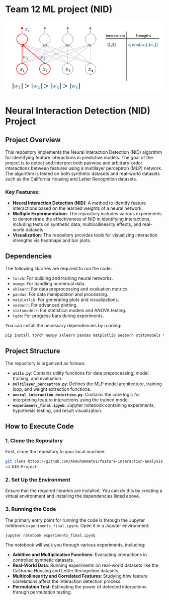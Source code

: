 # Team 12 ML project (NID)


![Algorithm](algorithm.gif)


# Neural Interaction Detection (NID) Project

## Project Overview

This repository implements the Neural Interaction Detection (NID) algorithm for identifying feature interactions in predictive models. The goal of the project is to detect and interpret both pairwise and arbitrary-order interactions between features using a multilayer perceptron (MLP) network. The algorithm is tested on both synthetic datasets and real-world datasets such as the California Housing and Letter Recognition datasets.

### Key Features:
- **Neural Interaction Detection (NID)**: A method to identify feature interactions based on the learned weights of a neural network.
- **Multiple Experimentation**: The repository includes various experiments to demonstrate the effectiveness of NID in identifying interactions, including tests on synthetic data, multicollinearity effects, and real-world datasets.
- **Visualization**: The repository provides tools for visualizing interaction strengths via heatmaps and bar plots.

## Dependencies

The following libraries are required to run the code:

- `torch`: For building and training neural networks.
- `numpy`: For handling numerical data.
- `sklearn`: For data preprocessing and evaluation metrics.
- `pandas`: For data manipulation and processing.
- `matplotlib`: For generating plots and visualizations.
- `seaborn`: For advanced plotting.
- `statsmodels`: For statistical models and ANOVA testing.
- `tqdm`: For progress bars during experiments.

You can install the necessary dependencies by running:

```bash
pip install torch numpy sklearn pandas matplotlib seaborn statsmodels tqdm
```

## Project Structure

The repository is organized as follows:

- **`utils.py`**: Contains utility functions for data preprocessing, model training, and evaluation.
- **`multilayer_perceptron.py`**: Defines the MLP model architecture, training loop, and weight extraction functions.
- **`neural_interaction_detection.py`**: Contains the core logic for interpreting feature interactions using the trained model.
- **`experiments_final.ipynb`**: Jupyter notebook containing experiments, hypothesis testing, and result visualization.

## How to Execute Code

### 1. Clone the Repository
First, clone the repository to your local machine:

```bash
git clone https://github.com/Akmuhammet01/feature-interaction-analysis.git
cd NID-Project
```

### 2. Set Up the Environment
Ensure that the required libraries are installed. You can do this by creating a virtual environment and installing the dependencies listed above.

### 3. Running the Code
The primary entry point for running the code is through the Jupyter notebook `experiments_final.ipynb`. Open it in a Jupyter environment:

```bash
jupyter notebook experiments_final.ipynb
```

The notebook will walk you through various experiments, including:
- **Additive and Multiplicative Functions**: Evaluating interactions in controlled synthetic datasets.
- **Real-World Data**: Running experiments on real-world datasets like the California Housing and Letter Recognition datasets.
- **Multicollinearity and Correlated Features**: Studying how feature correlations affect the interaction detection process.
- **Permutation Test**: Estimating the power of detected interactions through permutation testing.

```
